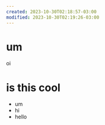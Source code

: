 ```yaml
---
created: 2023-10-30T02:18:57-03:00
modified: 2023-10-30T02:19:26-03:00
---
```


# um

oi

# is this cool
- um
- hi
- hello
